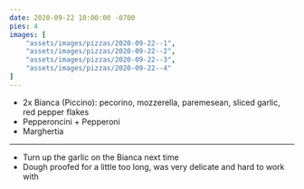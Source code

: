 ```yaml
---
date: 2020-09-22 10:00:00 -0700
pies: 4
images: [
    "assets/images/pizzas/2020-09-22--1",
    "assets/images/pizzas/2020-09-22--2",
    "assets/images/pizzas/2020-09-22--3",
    "assets/images/pizzas/2020-09-22--4"
]
---
```

- 2x Bianca (Piccino): pecorino, mozzerella, paremesean, sliced garlic, red pepper flakes
- Pepperoncini + Pepperoni
- Marghertia

---

- Turn up the garlic on the Bianca next time
- Dough proofed for a little too long, was very delicate and hard to work with
